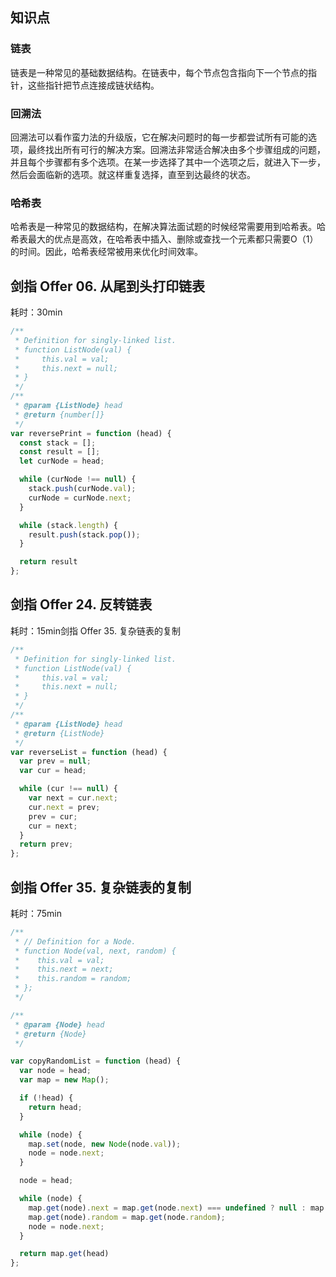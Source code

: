 ## 知识点

### 链表

链表是一种常见的基础数据结构。在链表中，每个节点包含指向下一个节点的指针，这些指针把节点连接成链状结构。

### 回溯法

回溯法可以看作蛮力法的升级版，它在解决问题时的每一步都尝试所有可能的选项，最终找出所有可行的解决方案。回溯法非常适合解决由多个步骤组成的问题，并且每个步骤都有多个选项。在某一步选择了其中一个选项之后，就进入下一步，然后会面临新的选项。就这样重复选择，直至到达最终的状态。

### 哈希表

哈希表是一种常见的数据结构，在解决算法面试题的时候经常需要用到哈希表。哈希表最大的优点是高效，在哈希表中插入、删除或查找一个元素都只需要O（1）的时间。因此，哈希表经常被用来优化时间效率。

## 剑指 Offer 06. 从尾到头打印链表

耗时：30min

```jsx
/**
 * Definition for singly-linked list.
 * function ListNode(val) {
 *     this.val = val;
 *     this.next = null;
 * }
 */
/**
 * @param {ListNode} head
 * @return {number[]}
 */
var reversePrint = function (head) {
  const stack = [];
  const result = [];
  let curNode = head;

  while (curNode !== null) {
    stack.push(curNode.val);
    curNode = curNode.next;
  }

  while (stack.length) {
    result.push(stack.pop());
  }

  return result
};
```

## 剑指 Offer 24. 反转链表

耗时：15min剑指 Offer 35. 复杂链表的复制

```jsx
/**
 * Definition for singly-linked list.
 * function ListNode(val) {
 *     this.val = val;
 *     this.next = null;
 * }
 */
/**
 * @param {ListNode} head
 * @return {ListNode}
 */
var reverseList = function (head) {
  var prev = null;
  var cur = head;

  while (cur !== null) {
    var next = cur.next;
    cur.next = prev;
    prev = cur;
    cur = next;
  }
  return prev;
};
```

## 剑指 Offer 35. 复杂链表的复制

耗时：75min

```jsx
/**
 * // Definition for a Node.
 * function Node(val, next, random) {
 *    this.val = val;
 *    this.next = next;
 *    this.random = random;
 * };
 */

/**
 * @param {Node} head
 * @return {Node}
 */

var copyRandomList = function (head) {
  var node = head;
  var map = new Map();

  if (!head) {
    return head;
  }

  while (node) {
    map.set(node, new Node(node.val));
    node = node.next;
  }

  node = head;

  while (node) {
    map.get(node).next = map.get(node.next) === undefined ? null : map.get(node.next);
    map.get(node).random = map.get(node.random);
    node = node.next;
  }

  return map.get(head)
};
```